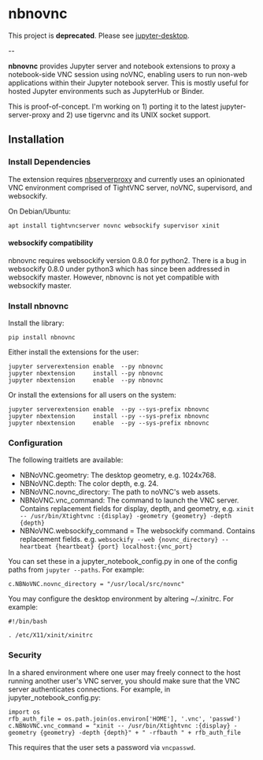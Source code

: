 # nbnovnc

This project is **deprecated**. Please see [jupyter-desktop](https://github.com/yuvipanda/jupyter-desktop).

--

**nbnovnc** provides Jupyter server and notebook extensions to proxy a notebook-side VNC session using noVNC, enabling users to run non-web applications within their Jupyter notebook server. This is mostly useful for hosted Jupyter environments such as JupyterHub or Binder.

This is proof-of-concept. I'm working on 1) porting it to the latest jupyter-server-proxy and 2) use tigervnc and its UNIX socket support.

## Installation

### Install Dependencies
The extension requires [nbserverproxy](https://github.com/jupyterhub/nbserverproxy) and currently uses an opinionated VNC environment comprised of TightVNC server, noVNC, supervisord, and websockify.

On Debian/Ubuntu:
```
apt install tightvncserver novnc websockify supervisor xinit
```

#### websockify compatibility
nbnovnc requires websockify version 0.8.0 for python2. There is a bug in websockify 0.8.0 under python3 which has since been addressed in websockify master. However, nbnovnc is not yet compatible with websockify master.


### Install nbnovnc 
Install the library:
```
pip install nbnovnc
```

Either install the extensions for the user:
```
jupyter serverextension enable  --py nbnovnc
jupyter nbextension     install --py nbnovnc
jupyter nbextension     enable  --py nbnovnc
```

Or install the extensions for all users on the system:
```
jupyter serverextension enable  --py --sys-prefix nbnovnc
jupyter nbextension     install --py --sys-prefix nbnovnc
jupyter nbextension     enable  --py --sys-prefix nbnovnc
```

### Configuration

The following traitlets are available:

- NBNoVNC.geometry: The desktop geometry, e.g. 1024x768.
- NBNoVNC.depth: The color depth, e.g. 24.
- NBNoVNC.novnc_directory: The path to noVNC's web assets.
- NBNoVNC.vnc_command: The command to launch the VNC server. Contains replacement fields for display, depth, and geometry, e.g. `xinit -- /usr/bin/Xtightvnc :{display} -geometry {geometry} -depth {depth}`
- NBNoVNC.websockify_command = The websockify command. Contains replacement fields. e.g. `websockify --web {novnc_directory} --heartbeat {heartbeat} {port} localhost:{vnc_port}`

You can set these in a jupyter_notebook_config.py in one of the config paths from `jupyter --paths`. For example:
```
c.NBNoVNC.novnc_directory = "/usr/local/src/novnc"
```

You may configure the desktop environment by altering ~/.xinitrc. For example:
```
#!/bin/bash

. /etc/X11/xinit/xinitrc
```

### Security

In a shared environment where one user may freely connect to the host running another user's VNC server, you should make sure that the VNC server authenticates connections. For example, in jupyter_notebook_config.py:
```
import os
rfb_auth_file = os.path.join(os.environ['HOME'], '.vnc', 'passwd')
c.NBNoVNC.vnc_command = "xinit -- /usr/bin/Xtightvnc :{display} -geometry {geometry} -depth {depth}" + " -rfbauth " + rfb_auth_file
```
This requires that the user sets a password via `vncpasswd`.
